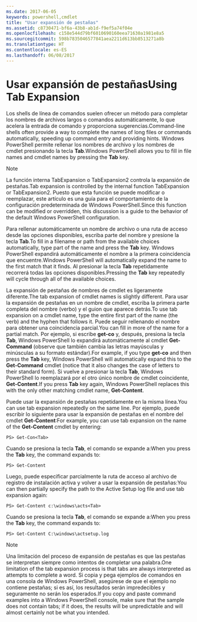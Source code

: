 ```yaml
---
ms.date: 2017-06-05
keywords: powershell,cmdlet
title: "Usar expansión de pestañas"
ms.assetid: c8730471-bf6a-43b8-ab1d-f9ef5a74f04e
ms.openlocfilehash: c158e544d79bf6010690160eea71630a1981e8a5
ms.sourcegitcommit: 598b7835046577841aea2211d613bb8513271a8b
ms.translationtype: HT
ms.contentlocale: es-ES
ms.lasthandoff: 06/08/2017
---
```

# <a name="using-tab-expansion"></a><span data-ttu-id="d1a63-103">Usar expansión de pestañas</span><span class="sxs-lookup"><span data-stu-id="d1a63-103">Using Tab Expansion</span></span>
<span data-ttu-id="d1a63-104">Los shells de línea de comandos suelen ofrecer un método para completar los nombres de archivos largos o comandos automáticamente, lo que acelera la entrada de comando y proporciona sugerencias.</span><span class="sxs-lookup"><span data-stu-id="d1a63-104">Command-line shells often provide a way to complete the names of long files or commands automatically, speeding up command entry and providing hints.</span></span> <span data-ttu-id="d1a63-105">Windows PowerShell permite rellenar los nombres de archivo y los nombres de cmdlet presionando la tecla **Tab**.</span><span class="sxs-lookup"><span data-stu-id="d1a63-105">Windows PowerShell allows you to fill in file names and cmdlet names by pressing the **Tab** key.</span></span>

> [!NOTE]
> <span data-ttu-id="d1a63-106">La función interna TabExpansion o TabExpansion2 controla la expansión de pestañas.</span><span class="sxs-lookup"><span data-stu-id="d1a63-106">Tab expansion is controlled by the internal function TabExpansion or TabExpansion2.</span></span> <span data-ttu-id="d1a63-107">Puesto que esta función se puede modificar o reemplazar, este artículo es una guía para el comportamiento de la configuración predeterminada de Windows PowerShell.</span><span class="sxs-lookup"><span data-stu-id="d1a63-107">Since this function can be modified or overridden, this discussion is a guide to the behavior of the default Windows PowerShell configuration.</span></span>

<span data-ttu-id="d1a63-108">Para rellenar automáticamente un nombre de archivo o una ruta de acceso desde las opciones disponibles, escriba parte del nombre y presione la tecla **Tab**.</span><span class="sxs-lookup"><span data-stu-id="d1a63-108">To fill in a filename or path from the available choices automatically, type part of the name and press the **Tab** key.</span></span> <span data-ttu-id="d1a63-109">Windows PowerShell expandirá automáticamente el nombre a la primera coincidencia que encuentre.</span><span class="sxs-lookup"><span data-stu-id="d1a63-109">Windows PowerShell will automatically expand the name to the first match that it finds.</span></span> <span data-ttu-id="d1a63-110">Al presionar la tecla **Tab** repetidamente recorrerá todas las opciones disponibles.</span><span class="sxs-lookup"><span data-stu-id="d1a63-110">Pressing the **Tab** key repeatedly will cycle through all of the available choices.</span></span>

<span data-ttu-id="d1a63-111">La expansión de pestañas de nombres de cmdlet es ligeramente diferente.</span><span class="sxs-lookup"><span data-stu-id="d1a63-111">The tab expansion of cmdlet names is slightly different.</span></span> <span data-ttu-id="d1a63-112">Para usar la expansión de pestañas en un nombre de cmdlet, escriba la primera parte completa del nombre (verbo) y el guion que aparece detrás.</span><span class="sxs-lookup"><span data-stu-id="d1a63-112">To use tab expansion on a cmdlet name, type the entire first part of the name (the verb) and the hyphen that follows it.</span></span> <span data-ttu-id="d1a63-113">Puede seguir rellenando el nombre para obtener una coincidencia parcial.</span><span class="sxs-lookup"><span data-stu-id="d1a63-113">You can fill in more of the name for a partial match.</span></span> <span data-ttu-id="d1a63-114">Por ejemplo, si escribe **get-co** y, después, presiona la tecla **Tab**, Windows PowerShell lo expandirá automáticamente al cmdlet **Get-Command** (observe que también cambia las letras mayúsculas y minúsculas a su formato estándar).</span><span class="sxs-lookup"><span data-stu-id="d1a63-114">For example, if you type **get-co** and then press the **Tab** key, Windows PowerShell will automatically expand this to the **Get-Command** cmdlet (notice that it also changes the case of letters to their standard form).</span></span> <span data-ttu-id="d1a63-115">Si vuelve a presionar la tecla **Tab**, Windows PowerShell lo reemplazará por el otro único nombre de cmdlet coincidente, **Get-Content**.</span><span class="sxs-lookup"><span data-stu-id="d1a63-115">If you press **Tab** key again, Windows PowerShell replaces this with the only other matching cmdlet name, **Get-Content**.</span></span>

<span data-ttu-id="d1a63-116">Puede usar la expansión de pestañas repetidamente en la misma línea.</span><span class="sxs-lookup"><span data-stu-id="d1a63-116">You can use tab expansion repeatedly on the same line.</span></span> <span data-ttu-id="d1a63-117">Por ejemplo, puede escribir lo siguiente para usar la expansión de pestañas en el nombre del cmdlet **Get-Content**:</span><span class="sxs-lookup"><span data-stu-id="d1a63-117">For example, you can use tab expansion on the name of the **Get-Content** cmdlet by entering:</span></span>

```
PS> Get-Con<Tab>
```

<span data-ttu-id="d1a63-118">Cuando se presiona la tecla **Tab**, el comando se expande a:</span><span class="sxs-lookup"><span data-stu-id="d1a63-118">When you press the **Tab** key, the command expands to:</span></span>

```
PS> Get-Content
```

<span data-ttu-id="d1a63-119">Luego, puede especificar parcialmente la ruta de acceso al archivo de registro de instalación activa y volver a usar la expansión de pestañas:</span><span class="sxs-lookup"><span data-stu-id="d1a63-119">You can then partially specify the path to the Active Setup log file and use tab expansion again:</span></span>

```
PS> Get-Content c:\windows\acts<Tab>
```

<span data-ttu-id="d1a63-120">Cuando se presiona la tecla **Tab**, el comando se expande a:</span><span class="sxs-lookup"><span data-stu-id="d1a63-120">When you press the **Tab** key, the command expands to:</span></span>

```
PS> Get-Content C:\windows\actsetup.log
```

> [!NOTE]
> <span data-ttu-id="d1a63-121">Una limitación del proceso de expansión de pestañas es que las pestañas se interpretan siempre como intentos de completar una palabra.</span><span class="sxs-lookup"><span data-stu-id="d1a63-121">One limitation of the tab expansion process is that tabs are always interpreted as attempts to complete a word.</span></span> <span data-ttu-id="d1a63-122">Si copia y pega ejemplos de comandos en una consola de Windows PowerShell, asegúrese de que el ejemplo no contiene pestañas; si es así, los resultados serán impredecibles y seguramente no serán los esperados.</span><span class="sxs-lookup"><span data-stu-id="d1a63-122">If you copy and paste command examples into a Windows PowerShell console, make sure that the sample does not contain tabs; if it does, the results will be unpredictable and will almost certainly not be what you intended.</span></span>

